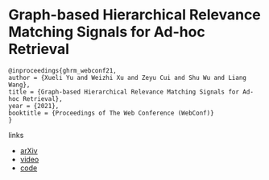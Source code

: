 # Graph-based Hierarchical Relevance Matching Signals for Ad-hoc Retrieval

```
@inproceedings{ghrm_webconf21,
author = {Xueli Yu and Weizhi Xu and Zeyu Cui and Shu Wu and Liang Wang},
title = {Graph-based Hierarchical Relevance Matching Signals for Ad-hoc Retrieval},
year = {2021},
booktitle = {Proceedings of The Web Conference (WebConf)}
}
```

links
- [arXiv](https://arxiv.org/abs/2102.11127)
- [video](https://www.youtube.com/watch?v=iDo7_4xlat4)
- [code](https://github.com/CRIPAC-DIG/GHRM)
